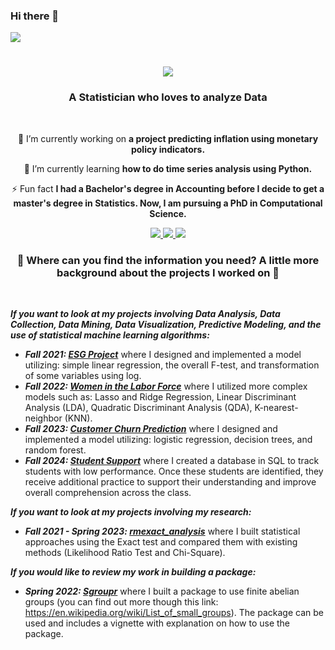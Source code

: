 ### Hi there 👋

<!--
**Karene123/Karene123** is a ✨ _special_ ✨ repository because its `README.md` (this file) appears on your GitHub profile.

Here are some ideas to get you started:

- 🔭 I’m currently working on ...
- 🌱 I’m currently learning ...
- 👯 I’m looking to collaborate on ...
- 🤔 I’m looking for help with ...
- 💬 Ask me about ...
- 📫 How to reach me: .
- 😄 Pronouns: ...
- ⚡ Fun fact: ...
-->

<img align="center" src="https://visitor-badge.laobi.icu/badge?page_id=Karene123.Karene123" />

<h1 align="center">
    <img src="https://readme-typing-svg.herokuapp.com/?font=Righteous&size=35&center=true&vCenter=true&width=500&height=70&duration=4000&lines=Hi+There!+👋;+I'm+Karene+!+Nice+to+Meet+you+!;" />
</h1>

<h3 align="center">A Statistician who loves to analyze Data </h3>

<br/>

<div align="center">
 
 🔭 I’m currently working on **a project predicting inflation using monetary policy indicators.**
 
 🌱 I’m currently learning **how to do time series analysis using Python.**

⚡ Fun fact **I had a Bachelor's degree in Accounting before I decide to get a master's degree in Statistics. Now, I am pursuing a PhD in Computational Science.**

 </div>
 
<div align="center"> 
  <a href="mailto:kmatokanana448@gmail.com">
    <img src="https://img.shields.io/badge/Gmail-333333?style=for-the-badge&logo=gmail&logoColor=red" />
  </a>
  <a href="https://www.linkedin.com/in/matoka-nana-karene-cecilia/" target="_blank">
    <img src="https://img.shields.io/badge/LinkedIn-0077B5?style=for-the-badge&logo=linkedin&logoColor=white" target="_blank" />
  </a>
  <a href="https://github.com/Karene123" target="_blank">
     <img src="https://img.shields.io/badge/Portfolio-FF5722?style=for-the-badge&logo=todoist&logoColor=white" target="_blank" /> <!-- sqlite, safari, google-chrome are other good icon options -->
  </a>
</div>

<h3 align="center"> 🔭 Where can you find the information you need? A little more background about the projects I worked on 🔭 </h3>

<br/>

<div align="left">

***If you want to look at my projects involving Data Analysis, Data Collection, Data Mining, Data Visualization, Predictive Modeling, and the use of statistical machine learning algorithms:***   
 - ***Fall 2021: [ESG Project](https://github.com/Karene123/ESG-Project)*** where I designed and implemented a model utilizing: simple linear regression, the overall F-test, and transformation of some variables using log.
 - ***Fall 2022: [Women in the Labor Force](https://github.com/Karene123/Women_in_the_labor_force)*** where I utilized more complex models such as: Lasso and Ridge Regression, Linear Discriminant Analysis (LDA), Quadratic Discriminant Analysis (QDA), K-nearest-neighbor (KNN).
 - ***Fall 2023: [Customer Churn Prediction](https://github.com/Karene123/Customer-Churn)*** where I designed and implemented a model utilizing: logistic regression, decision trees, and random forest.
 - ***Fall 2024: [Student Support](https://github.com/Karene123/Student_Support)*** where I created a database in SQL to track students with low performance. Once these students are identified, they receive additional practice to support their understanding and improve overall comprehension across the class.
   
***If you want to look at my projects involving my research:***
 - ***Fall 2021 - Spring 2023: [rmexact_analysis](https://github.com/gerardlab/rmexact_analysis)*** where I built statistical approaches using the Exact test and compared them with existing methods (Likelihood Ratio Test and Chi-Square).

***If you would like to review my work in building a package:***
- ***Spring 2022: [Sgroupr](https://github.com/gerardlab/rmexact_analysis)*** where I built a package to use finite abelian groups (you can find out more though this link: https://en.wikipedia.org/wiki/List_of_small_groups). The package can be used and includes a vignette with explanation on how to use the package.
  
